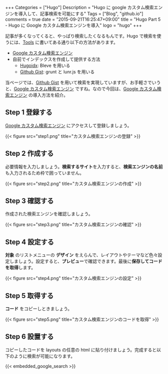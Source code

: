 +++
Categories = ["Hugo"]
Description = "Hugo に google カスタム検索エンジンを導入して、記事検索を可能にする"
Tags = ["Blog", "github.io"]
comments = true
date = "2015-09-21T16:25:47+09:00"
title = "Hugo Part 5 - Hugo に Google カスタム検索エンジンを導入"
logo = "hugo"
+++

記事が多くなってくると、やっぱり検索したくなるもんです。Hugo で検索を使うには、[Tools](https://gohugo.io/tools) に書いてある通り以下の方法があります。

- [Google カスタム検索エンジン](https://cse.google.co.jp/cse/)
- 自前でインデックスを作成して提供する方法
    - [Hugoidx](https://github.com/blevesearch/hugoidx): Bleve を用いる
    - [Github Gist](https://gist.github.com/sebz/efddfc8fdcb6b480f567): grunt と lunr.js を用いる

当ページでは、[Github Gist](https://gist.github.com/sebz/efddfc8fdcb6b480f567)  を用いて検索を実現していますが、お手軽さでいうと、[Google カスタム検索エンジン](https://cse.google.co.jp/cse/) ですね。なので今回は、[Google カスタム検索エンジン](https://cse.google.co.jp/cse/) の導入方法を紹介。

<!--more-->

## Step 1 登録する

[Google カスタム検索エンジン](https://cse.google.co.jp/cse/) にアクセスして登録しましょう。

{{< figure src="step1.png" title="カスタム検索エンジンの登録" >}}

## Step 2 作成する

必要情報を入力しましょう。**検索するサイト**を入力すると、**検索エンジンの名前** も入力されるため枠で囲っていません。

{{< figure src="step2.png" title="カスタム検索エンジンの作成" >}}

## Step 3 確認する

作成された検索エンジンを確認しましょう。

{{< figure src="step3.png" title="カスタム検索エンジンの確認" >}}

## Step 4 設定する

**対象** のリストメニューの **デザイン** をえらんで、レイアウトやテーマなど色々設定しましょう。設定すると、**プレビュー**で確認できます。最後に**保存してコードを取得**します。

{{< figure src="step4.png" title="カスタム検索エンジンの設定" >}}

## Step 5 取得する

**コード** をコピーしときましょう。

{{< figure src="step5.png" title="カスタム検索エンジンのコードを取得" >}}


## Step 6 設置する

コピーしたコードを layouts の任意の html に貼り付けましょう。完成すると以下のように検索が可能になります。


{{< embedded_google_search >}}

